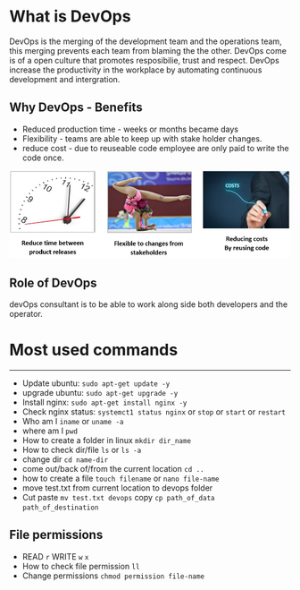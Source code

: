 # What is DevOps
DevOps is the merging of the development team and the operations team, this merging prevents each team from blaming the the other. 
DevOps come is of a open culture that promotes resposibilie, trust and respect. DevOps increase the productivity in the workplace by automating continuous development and intergration.

## Why DevOps - Benefits
- Reduced production time - weeks or months became days
- Flexibility - teams are able to keep up with stake holder changes.
- reduce cost - due to reuseable code employee are only paid to write the code once. 

![Benefits of devops](why_devops_benefits.jpg)

## Role of DevOps
devOps consultant is to be able to work along side both developers and the operator. 


# Most used commands
___
- Update ubuntu: `sudo apt-get update -y` 
- upgrade ubuntu: `sudo apt-get upgrade -y`
- Install nginx: `sudo apt-get install nginx -y`
- Check nginx status: `systemct1 status nginx` or `stop` or `start` or `restart` 
- Who am I `iname` or `uname -a`
- where am I `pwd`
- How to create a folder in linux `mkdir dir_name`
- How to check dir/file `ls` or `ls -a`
- change dir `cd name-dir`
- come out/back of/from the current location `cd ..`
- how to create a file `touch filename` or `nano file-name` 
- move test.txt from current location to devops folder
- Cut paste `mv test.txt devops` copy `cp path_of_data path_of_destination`

## File permissions
- READ `r` WRITE `w`  `x`
- How to check file permission `ll`
- Change permissions `chmod permission file-name`![]()
